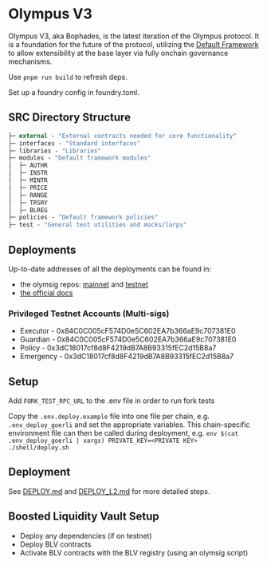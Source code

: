 # Olympus V3

Olympus V3, aka Bophades, is the latest iteration of the Olympus protocol. It is a foundation for the future of the protocol, utilizing the [Default Framework](https://github.com/fullyallocated/Default) to allow extensibility at the base layer via fully onchain governance mechanisms.

Use `pnpm run build` to refresh deps.

Set up a foundry config in foundry.toml.

## SRC Directory Structure

```ml
├─ external - "External contracts needed for core functionality"
├─ interfaces - "Standard interfaces"
├─ libraries - "Libraries"
├─ modules - "Default framework modules"
│  ├─ AUTHR
│  ├─ INSTR
│  ├─ MINTR
│  ├─ PRICE
│  ├─ RANGE
│  ├─ TRSRY
│  ├─ BLREG
├─ policies - "Default framework policies"
├─ test - "General test utilities and mocks/larps"
```

## Deployments

Up-to-date addresses of all the deployments can be found in:

- the olymsig repos: [mainnet](https://github.com/OlympusDAO/olymsig) and [testnet](https://github.com/OlympusDAO/olymsig-testnet)
- [the official docs](https://docs.olympusdao.finance/main/technical/addresses)

### Privileged Testnet Accounts (Multi-sigs)

- Executor - 0x84C0C005cF574D0e5C602EA7b366aE9c707381E0
- Guardian - 0x84C0C005cF574D0e5C602EA7b366aE9c707381E0
- Policy - 0x3dC18017cf8d8F4219dB7A8B93315fEC2d15B8a7
- Emergency - 0x3dC18017cf8d8F4219dB7A8B93315fEC2d15B8a7

## Setup

Add `FORK_TEST_RPC_URL` to the .env file in order to run fork tests

Copy the `.env.deploy.example` file into one file per chain, e.g. `.env_deploy_goerli` and set the appropriate variables. This chain-specific environment file can then be called during deployment, e.g. `env $(cat .env_deploy_goerli | xargs) PRIVATE_KEY=<PRIVATE KEY> ./shell/deploy.sh`

## Deployment

See [DEPLOY.md](src/scripts/DEPLOY.md) and [DEPLOY_L2.md](src/scripts/DEPLOY_L2.md) for more detailed steps.

## Boosted Liquidity Vault Setup

- Deploy any dependencies (if on testnet)
- Deploy BLV contracts
- Activate BLV contracts with the BLV registry (using an olymsig script)
